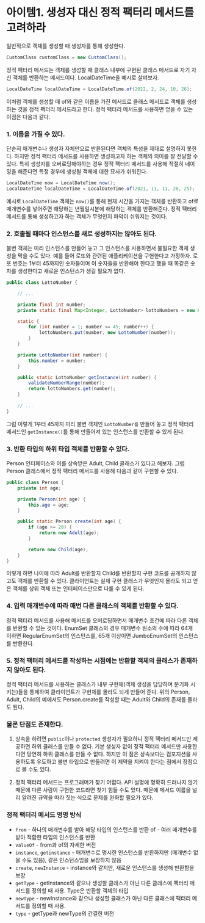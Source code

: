 # 아이템1. 생성자 대신 정적 팩터리 메서드를 고려하라
일반적으로 객체를 생성할 때 생성자를 통해 생성한다.
```java
CustomClass customClass = new CustomClass();
```
정적 팩터리 메서드는 객체를 생성할 때 클래스 내부에 구현된 클래스 메서드로 자기 자신 객체를 반환하는 메서드이다. LocalDateTime을 예시로 살펴보자.

```java
LocalDateTime localDateTime = LocalDateTime.of(2022, 2, 24, 10, 26);
```
이처럼 객체를 생성할 때 of와 같은 이름을 가진 메서드로 클래스 메서드로 객체를 생성하는 것을 정적 팩터리 메서드라고 한다. 정적 팩터리 메서드를 사용하면 얻을 수 있는 이점은 다음과 같다.

### 1. 이름을 가질 수 있다.
   단순히 매개변수나 생성자 자체만으로 반환된다면 객체의 특성을 제대로 설명하지 못한다. 하지만 정적 팩터리 메서드를 사용하면 생성하고자 하는 객체의 의미를 잘 전달할 수 있다. 특히 생성자를 오버로딩해야하는 경우 정적 팩터리 메서드를 사용해 적절히 네이밍을 해준다면 특정 경우에 생성될 객체에 대한 묘사가 쉬워진다.
```java
LocalDateTime now = LocalDateTime.now();
LocalDateTime localDateTime = LocalDateTime.of(2021, 11, 11, 20, 25);
```
예시로 `LocalDateTime` 객체는 `now()`를 통해 현재 시간을 가지는 객체를 반환하고 of로 매개변수를 넣어주면 해당하는 년월일시분에 해당하는 객체를 반환해준다. 정적 팩터리 메서드를 통해 생성하고자 하는 객체가 무엇인지 파악이 쉬워지는 것이다.

### 2. 호출될 때마다 인스턴스를 새로 생성하지는 않아도 된다.
불변 객체는 미리 인스턴스를 만들어 놓고 그 인스턴스를 사용하면서 불필요한 객체 생성을 막을 수도 있다. 예를 들어 로또와 관련된 애플리케이션을 구현한다고 가정하자. 로또 번호는 1부터 45까지인 숫자들이며 이 숫자들을 반환해야 한다고 했을 때 똑같은 숫자를 생성한다고 새로운 인스턴스가 생길 필요가 없다.

```java
public class LottoNumber {

    // ...

    private final int number;
    private static final Map<Integer, LottoNumber> lottoNumbers = new HashMap<>();;

    static {
        for (int number = 1; number <= 45; number++) {
            lottoNumbers.put(number, new LottoNumber(number));
        }
    }

    private LottoNumber(int number) {
        this.number = number;
    }

    public static LottoNumber getInstance(int number) {
        validateNumberRange(number);
        return lottoNumbers.get(number);
    }
    
    // ...
}
```
그럼 이렇게 1부터 45까지 미리 불변 객체인 `LottoNumber를` 만들어 놓고 정적 팩터리 메서드인 `getInstance()`를 통해 만들어져 있는 인스턴스를 반환할 수 있게 된다.

### 3. 반환 타입의 하위 타입 객체를 반환할 수 있다.
Person 인터페이스와 이를 상속받은 Adult, Child 클래스가 있다고 해보자. 그럼 Person 클래스에서 정적 팩터리 메서드를 사용해 다음과 같이 구현할 수 있다.
```java
public class Person {
	private int age;

	private Person(int age) {
		this.age = age;
	}

	public static Person create(int age) {
		if (age >= 20) {
			return new Adult(age);
		}

		return new Child(age);
	}
}
```
이렇게 하면 나이에 따라 Adult를 반환할지 Child를 반환할지 구현 코드를 공개하지 않고도 객체를 반환할 수 있다. 클라이언트는 실제 구현 클래스가 무엇인지 몰라도 되고 얻은 객체를 상위 객체 또는 인터페이스만으로 다룰 수 있게 된다.

### 4. 입력 매개변수에 따라 매번 다른 클래스의 객체를 반환할 수 있다.
정적 팩터리 메서드를 사용해 메서드를 오버로딩하면서 매개변수 조건에 따라 다른 객체를 반환할 수 있는 것이다. EnumSet 클래스의 경우 매개변수 원소의 수에 따라 64개 이하면 RegularEnumSet의 인스턴스를, 65개 이상이면 JumboEnumSet의 인스턴스를 반환한다.

### 5. 정적 팩터리 메서드를 작성하는 시점에는 반환할 객체의 클래스가 존재하지 않아도 된다.
정적 팩터리 메서드를 사용하는 클래스가 내부 구현체(객체 생성을 담당하며 분기화 시키는)들을 통제하여 클라이언트가 구현체를 몰라도 되게 만들어 준다. 위의 Person, Adult, Child의 예에서도 Person.create를 작성할 때는 Adult와 Child의 존재를 몰라도 된다.

### 물론 단점도 존재한다.
1. 상속을 하려면 `public`이나 `protected` 생성자가 필요하니 정적 팩터리 메서드만 제공하면 하위 클래스를 만들 수 없다. 
 기본 생성자 없이 정적 팩터리 메서드만 사용한다면 당연히 하위 클래스를 만들 수 없다. 하지만 이 점은 상속보다는 컴포지션을 사용하도록 유도하고 불변 타입으로 만들려면 이 제약을 지켜야 한다는 점에서 장점으로 볼 수도 있다.

2. 정적 팩터리 메서드는 프로그래머가 찾기 어렵다.
   API 설명에 명확히 드러나지 않기 때문에 다른 사람이 구현한 코드라면 찾기 힘들 수도 있다. 때문에 메서드 이름을 널리 알려진 규약을 따라 짓는 식으로 문제를 완화할 필요가 있다.

### 정적 팩터리 메서드 명명 방식
- `from` - 하나의 매개변수를 받아 해당 타입의 인스턴스를 반환
of - 여러 매개변수를 받아 적합한 타입의 인스턴스를 반환
- `valueOf` - from과 of의 자세한 버전
- `instance`, `getinstance` - 매개변수로 명시한 인스턴스를 반환하지만 (매개변수 없을 수도 있음), 같은 인스턴스임을 보장하지 않음
- `create`, `newInstance` - instance와 같지만, 새로운 인스턴스를 생성해 반환함을 보장
- `getType` - getInstance와 같으나 생성할 클래스가 아닌 다른 클래스에 팩터리 메서드를 정의할 때 사용. Type은 반환할 객체의 타입
- `newType` - newInstance와 같으나 생성할 클래스가 아닌 다른 클래스에 팩터리 메서드를 정의할 때 사용.
- `type` - getType과 newType의 간결한 버전
